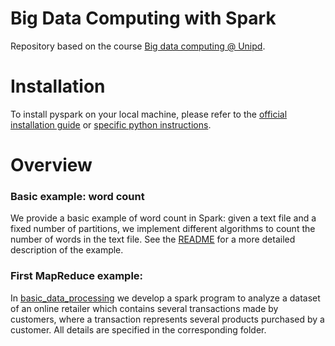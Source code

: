 # Big Data Computing with Spark
Repository based on the course [Big data computing @ Unipd](https://didattica.unipd.it/off/2021/LM/IN/IN2371/002PD/INP7079233/G2GR2).

# Installation 
To install pyspark on your local machine, please refer to the [official installation guide](https://spark.apache.org/docs/latest/installation.html) or [specific python instructions](http://www.dei.unipd.it/~capri/BDC/PythonInstructions.html).

# Overview
### Basic example: word count
We provide a basic example of word count in Spark: given a text file and a fixed number of partitions, we implement different algorithms to count the number of words in the text file. See the [README](https://github.com/nicolezattarin/Big-Data-Computing/tree/main/word_count) for a more detailed description of the example.

### First MapReduce example: 
In [basic_data_processing](https://github.com/nicolezattarin/Big-Data-Computing/tree/main/basic_data_processing) we develop a spark program to analyze a dataset of an online retailer which contains several transactions made by customers, where a transaction represents several products purchased by a customer. All details are specified in the corresponding folder.
